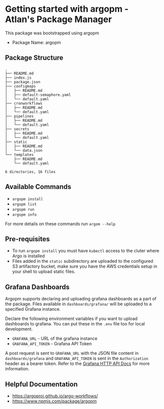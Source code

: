 # Getting started with argopm - Atlan's Package Manager

This package was bootstrapped using argopm

-   Package Name: argopm

## Package Structure

```
.
├── README.md
├── index.js
├── package.json
├── configmaps
│   ├── README.md
│   ├── default-semaphore.yaml
│   └── default.yaml
├── cronworkflows
│   ├── README.md
│   └── default.yaml
├── pipelines
│   ├── README.md
│   └── default.yaml
├── secrets
│   ├── README.md
│   └── default.yaml
├── static
│   ├── README.md
│   └── data.json
└── templates
    ├── README.md
    └── default.yaml

6 directories, 16 files
```

## Available Commands

-   `argopm install`
-   `argopm list`
-   `argopm run`
-   `argopm info`

For more details on these commands run `argom --help`

## Pre-requisites

-   To run `argopm install` you must have `kubectl` access to the cluter where Argo is installed
-   Files added in the `static` subdirectory are uploaded to the configured S3 artifactory bucket, make sure you have
    the AWS credentials setup in your shell to upload static files.

## Grafana Dashboards

Argopm supports declaring and uploading grafana dashboards as a part of the package. Files available in `dashboards/grafana/` will be uploaded to
a specified Grafana instance.

Declare the following environment variables if you want to upload dashboards to grafana. You can put these in the `.env` file too for
local development.

-   `GRAFANA_URL` - URL of the grafana instance
-   `GRAFANA_API_TOKEN` - Grafana API Token

A post request is sent to `GRAFANA_URL` with the JSON file content in `dashboards/grafana` and `GRAFANA_API_TOKEN` is sent in the `Authorization`
header as a bearer token. Refer to the [Grafana HTTP API Docs](https://grafana.com/docs/grafana/latest/http_api/) for more information.

## Helpful Documentation

-   https://argoproj.github.io/argo-workflows/
-   https://www.npmjs.com/package/argopm
